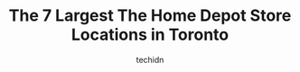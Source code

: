 ---
layout: ampstory
image: https://i0.wp.com/www.auto.or.id/wp-content/uploads/2023/06/the-home-depot-0-toronto-1686321892.jpeg?resize=640,853
author: techidn
featured: false
description: Toronto, Ontario, Canada is a haven for The Home Depot enthusiasts, boasting an impressive array of 7 top-notch establishments. Whether youre a seasoned connoisseur or simply curious to exp
title: The 7 Largest The Home Depot Store Locations in Toronto
cover:
   title: The 7 Largest The Home Depot Store Locations in Toronto
   subtitle: AUTO.OR.ID
   background: https://www.auto.or.id/wp-content/uploads/2023/06/the-home-depot-0-toronto-1686321892.jpeg

pages: 
 - layout: thirds
   top: <h1>#1 The Home Depot</h1>
   bottom: "<p>My friend needed to pick up a few things. The staff were friendly and helpful, the store was clean and tidy, well lit. See pictures!!</p>"
   background: https://www.auto.or.id/wp-content/uploads/2023/06/the-home-depot-1-toronto-1686321894.jpeg
   backgroundblur: true
 - layout: thirds
   top: <h1>#2 The Home Depot</h1>
   bottom: "<p>2121 St Clair Ave W, Toronto, ON M6N 5A8, Canada</p>"
   background: https://www.auto.or.id/wp-content/uploads/2023/06/the-home-depot-2-toronto-1686321894.jpeg
   cta:
      link: https://www.auto.or.id/the-7-largest-the-home-depot-store-locations-in-toronto/
      text: The 7 Largest The Home Depot Store Locations in Toronto
 - layout: thirds
   top: <h1>#3 The Home Depot</h1>
   bottom: "<p>50 Red Maple Rd, Richmond Hill, ON L4B 4K1, Canada</p>"
   background: https://images.unsplash.com/photo-1533416784636-2b0ccfea6b97?ixlib=rb-4.0.3&ixid=MnwxMjA3fDB8MHxwaG90by1wYWdlfHx8fGVufDB8fHx8&auto=format&fit=crop&w=640&h=853&q=80
   cta:
      link: https://www.auto.or.id/the-7-largest-the-home-depot-store-locations-in-toronto/
      text: The 7 Largest The Home Depot Store Locations in Toronto
 - layout: thirds
   top: <h1>#4 The Home Depot</h1>
   bottom: "<p>90 Billy Bishop Way, Toronto, ON M3K 2C8, Canada</p>"
   background: https://images.unsplash.com/photo-1560402974-01f2b0209512?ixlib=rb-4.0.3&ixid=MnwxMjA3fDB8MHxwaG90by1wYWdlfHx8fGVufDB8fHx8&auto=format&fit=crop&w=640&h=853&q=80
   cta:
      link: https://www.auto.or.id/the-7-largest-the-home-depot-store-locations-in-toronto/
      text: The 7 Largest The Home Depot Store Locations in Toronto
 - layout: thirds
   top: <h1>#5 The Home Depot</h1>
   bottom: "<p>1983 Kipling Ave, Etobicoke, ON M9W 4J4, Canada</p>"
   background: https://images.unsplash.com/photo-1627667928346-5fc86d099a5c?ixlib=rb-4.0.3&ixid=MnwxMjA3fDB8MHxwaG90by1wYWdlfHx8fGVufDB8fHx8&auto=format&fit=crop&w=640&h=853&q=80
   cta:
      link: https://www.auto.or.id/the-7-largest-the-home-depot-store-locations-in-toronto/
      text: The 7 Largest The Home Depot Store Locations in Toronto
 - layout: thirds
   top: <h1>#6 The Home Depot</h1>
   bottom: "<p>101 Wicksteed Ave, Toronto, ON M4G 4H9, Canada</p>"
   background: https://images.unsplash.com/photo-1523676060187-f55189a71f5e?ixlib=rb-4.0.3&ixid=MnwxMjA3fDB8MHxwaG90by1wYWdlfHx8fGVufDB8fHx8&auto=format&fit=crop&w=640&h=853&q=80
   cta:
      link: https://www.auto.or.id/the-7-largest-the-home-depot-store-locations-in-toronto/
      text: The 7 Largest The Home Depot Store Locations in Toronto
 - layout: thirds
   top: <h1>#7 The Home Depot</h1>
   bottom: "<p>2375 Steeles Ave W, Toronto, ON M3J 3N2, Canada</p>"
   background: https://images.unsplash.com/photo-1510883056135-32472f0e11b8?ixlib=rb-4.0.3&ixid=MnwxMjA3fDB8MHxwaG90by1wYWdlfHx8fGVufDB8fHx8&auto=format&fit=crop&w=640&h=853&q=80
   cta:
      link: https://www.auto.or.id/the-7-largest-the-home-depot-store-locations-in-toronto/
      text: The 7 Largest The Home Depot Store Locations in Toronto
 - layout: thirds
   middle: Continue reading...
   background: https://images.unsplash.com/photo-1598543877974-8fc727861c38?ixlib=rb-4.0.3&ixid=MnwxMjA3fDB8MHxwaG90by1wYWdlfHx8fGVufDB8fHx8&auto=format&fit=crop&w=640&h=853&q=80
   cta:
      link: https://www.auto.or.id/the-7-largest-the-home-depot-store-locations-in-toronto/
      text: The 7 Largest The Home Depot Store Locations in Toronto

---